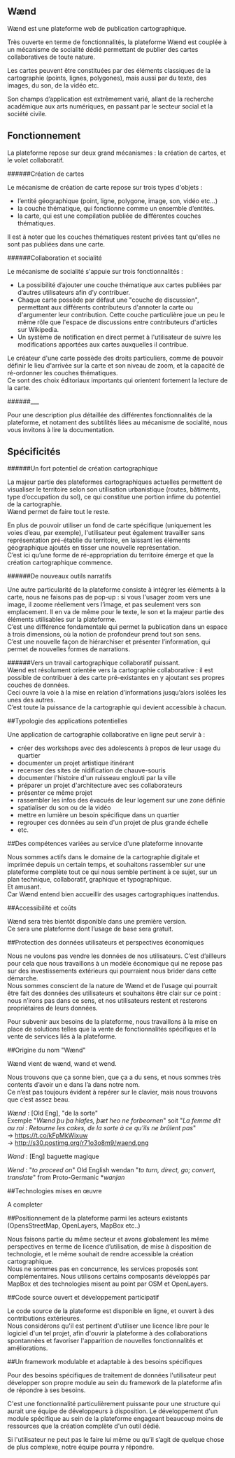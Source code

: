 ## Wænd
Wænd est une plateforme web de publication cartographique.

Très ouverte en terme de fonctionnalités, la plateforme Wænd est couplée à un mécanisme de socialité dédié permettant de publier des cartes collaboratives de toute nature. 

Les cartes peuvent être constituées par des éléments classiques de la cartographie (points, lignes, polygones), mais aussi par du texte, des images, du son, de la vidéo etc.
  

Son champs d’application est extrêmement varié, allant de la recherche académique aux arts numériques, en passant par le secteur social et la société civile.


## Fonctionnement

La plateforme repose sur deux grand mécanismes : la création de cartes, et le volet collaboratif.


######Création de cartes

Le mécanisme de création de carte repose sur trois types d'objets :
 
- l’entité géographique (point, ligne, polygone, image, son, vidéo etc…)
- la couche thématique, qui fonctionne comme un ensemble d’entités.
- la carte, qui est une compilation publiée de différentes couches thématiques.

Il est à noter que les couches thématiques restent privées tant qu'elles ne sont pas publiées dans une carte.

######Collaboration et socialité

Le mécanisme de socialité s'appuie sur trois fonctionnalités : 

- La possibilité d’ajouter une couche thématique aux cartes publiées par d’autres utilisateurs afin d’y contribuer.
- Chaque carte possède par défaut une "couche de discussion", permettant aux différents contributeurs d'annoter la carte ou d'argumenter leur contribution. Cette couche particulière joue un peu le même rôle que l'espace de discussions entre contributeurs d'articles sur Wikipedia.
- Un système de notification en direct permet à l'utilisateur de suivre les modifications apportées aux cartes auxquelles il contribue.

Le créateur d'une carte possède des droits particuliers, comme de pouvoir définir le lieu d'arrivée sur la carte et son niveau de zoom, et la capacité de ré-ordonner les couches thématiques.  
Ce sont des choix éditoriaux importants qui orientent fortement la lecture de la carte.

######___

Pour une description plus détaillée des différentes fonctionnalités de la plateforme, et notament des subtilités liées au mécanisme de socialité, nous vous invitons à lire la documentation.

## Spécificités

######Un fort potentiel de création cartographique

La majeur partie des plateformes cartographiques actuelles permettent de visualiser le territoire selon son utilisation urbanistique (routes, bâtiments, type d’occupation du sol), ce qui constitue une portion infime du potentiel de la cartographie.  
Wænd permet de faire tout le reste. 

En plus de pouvoir utiliser un fond de carte spécifique (uniquement les voies d’eau, par exemple), l'utilisateur peut également travailler sans représentation pré-établie du territoire, en laissant les éléments géographique ajoutés en tisser une nouvelle représentation.   
C’est ici qu’une forme de ré-appropriation du territoire émerge et que la création cartographique commence.

######De nouveaux outils narratifs

Une autre particularité de la plateforme consiste à intégrer les éléments à la carte, nous ne faisons pas de pop-up : si vous l'usager zoom vers une image, il zoome réellement vers l’image, et pas seulement vers son emplacement. Il en va de même pour le texte, le son et la majeur partie des éléments utilisables sur la plateforme.  
C’est une différence fondamentale qui permet la publication dans un espace à trois dimensions, où la notion de profondeur prend tout son sens.  
C’est une nouvelle façon de hiérarchiser et présenter l’information, qui permet de nouvelles formes de narrations.

######Vers un travail cartographique collaboratif puissant.  
Wænd est résolument orientée vers la cartographie collaborative : il est possible de contribuer à des carte pré-existantes en y ajoutant ses propres couches de données.  
Ceci ouvre la voie à la mise en relation d’informations jusqu’alors isolées les unes des autres.  
C’est toute la puissance de la cartographie qui devient accessible à chacun. 


##Typologie des applications potentielles

Une application de cartographie collaborative en ligne peut servir à :

- créer des workshops avec des adolescents à propos de leur usage du quartier
- documenter un projet artistique itinérant
- recenser des sites de nidification de chauve-souris
- documenter l'histoire d'un ruisseau englouti par la ville
- préparer un projet d'architecture avec ses collaborateurs
- présenter ce même projet
- rassembler les infos des évacués de leur logement sur une zone définie
- spatialiser du son ou de la vidéo
- mettre en lumière un besoin spécifique dans un quartier
- regrouper ces données au sein d'un projet de plus grande échelle
- etc.


##Des compétences variées au service d'une plateforme innovante

Nous sommes actifs dans le domaine de la cartographie digitale et imprimée depuis un certain temps, et souhaitons rassembler sur une plateforme complète tout ce qui nous semble pertinent à ce sujet, sur un plan technique, collaboratif, graphique et typographique.  
Et amusant.  
Car Wænd entend bien accueillir des usages cartographiques inattendus. 


##Accessibilité et coûts

Wænd sera très bientôt disponible dans une première version.  
Ce sera une plateforme dont l’usage de base sera gratuit. 


##Protection des données utilisateurs et perspectives économiques

Nous ne voulons pas vendre les données de nos utilisateurs. C’est d’ailleurs pour cela que nous travaillons à un modèle économique qui ne repose pas sur des investissements extérieurs qui pourraient nous brider dans cette démarche.  
Nous sommes conscient de la nature de Wænd et de l’usage qui pourrait être fait des données des utilisateurs et souhaitons être clair sur ce point :  nous n’irons pas dans ce sens, et nos utilisateurs restent et resterons propriétaires de leurs données.

Pour subvenir aux besoins de la plateforme, nous travaillons à la mise en place de solutions telles que la vente de fonctionnalités spécifiques et la vente de services liés à la plateforme.


##Origine du nom "Wænd"

Wænd vient de wænd, wand et wend.
 
Nous trouvons que ça sonne bien, que ça a du sens, et nous sommes très contents d’avoir un e dans l’a dans notre nom.  
Ce n’est pas toujours évident à repérer sur le clavier, mais nous trouvons que c’est assez beau.

*Wænd* : [Old Eng], "de la sorte"  
Exemple "*Wænd þu þa hlafes, þæt heo ne forbeornen*" soit "*La femme dit au roi : Retourne les cakes, de la sorte à ce qu'ils ne brûlent pas*"  
→ https://t.co/kFpMkWixuw  
→ http://s30.postimg.org/r71o3o8m9/waend.png

*Wand* : [Eng] baguette magique

*Wend* : "*to proceed on*" Old English wendan "*to turn, direct, go; convert, translate*" from Proto-Germanic **wanjan*


##Technologies mises en œuvre

A completer

##Positionnement de la plateforme parmi les acteurs existants (OpensStreetMap, OpenLayers, MapBox etc..)

Nous faisons partie du même secteur et avons globalement les même perspectives en terme de licence d’utilisation, de mise à disposition de technologie, et le même souhait de rendre accessible la création cartographique.  
Nous ne sommes pas en concurrence, les services proposés sont complémentaires.
Nous utilisons certains composants développés par MapBox et des technologies misent au point par OSM et OpenLayers.


##Code source ouvert et développement participatif

Le code source de la plateforme est disponible en ligne, et ouvert à des contributions extérieures.  
Nous considérons qu'il est pertinent d'utiliser une licence libre pour le logiciel d'un tel projet, afin d'ouvrir la plateforme à des collaborations spontannées et favoriser l'apparition de nouvelles fonctionnalités et améliorations.


##Un framework modulable et adaptable à des besoins spécifiques

Pour des besoins spécifiques de traitement de données l'utilisateur peut développer son propre module au sein du framework de la plateforme afin de répondre à ses besoins. 

C'est une fonctionnalité particulièrement puissante pour une structure qui aurait une équipe de développeurs à disposition. Le développement d'un module spécifique au sein de la plateforme engageant beaucoup moins de ressources que la création complète d'un outil dédié.

Si l'utilisateur ne peut pas le faire lui même ou qu’il s’agit de quelque chose de plus complexe, notre équipe pourra y répondre.
